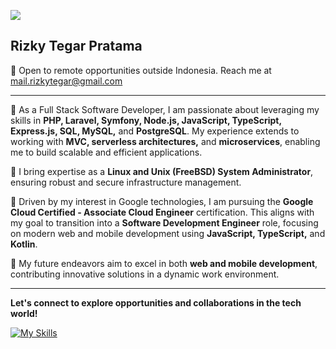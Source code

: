 [![](https://komarev.com/ghpvc/?username=rizkytegar&label=rizkytegar+profile+visitor&style=for-the-badge)
](https://komarev.com/ghpvc/?username=rizkytegar&label=rizkytegar+profile+visitor&style=for-the-badge)

## Rizky Tegar Pratama 

💼 Open to remote opportunities outside Indonesia. Reach me at [mail.rizkytegar@gmail.com](mailto:mail.rizkytegar@gmail.com)

---

🔹 As a Full Stack Software Developer, I am passionate about leveraging my skills in **PHP, Laravel, Symfony, Node.js, JavaScript, TypeScript, Express.js, SQL, MySQL,** and **PostgreSQL**. My experience extends to working with **MVC, serverless architectures,** and **microservices**, enabling me to build scalable and efficient applications.

🔹 I bring expertise as a **Linux and Unix (FreeBSD) System Administrator**, ensuring robust and secure infrastructure management.

🔹 Driven by my interest in Google technologies, I am pursuing the **Google Cloud Certified - Associate Cloud Engineer** certification. This aligns with my goal to transition into a **Software Development Engineer** role, focusing on modern web and mobile development using **JavaScript, TypeScript,** and **Kotlin**.

🔹 My future endeavors aim to excel in both **web and mobile development**, contributing innovative solutions in a dynamic work environment.

---

**Let's connect to explore opportunities and collaborations in the tech world!**

[![My Skills](https://skillicons.dev/icons?i=php,laravel,symfony,nodejs,jquery,react,express,js,ts,gcp,aws,bash,postgres,mysql,tailwind,bootstrap&theme=light&perline=8)](https://github.com/rizkytegar)
